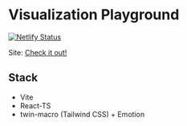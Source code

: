 # Visualization Playground

[![Netlify Status](https://api.netlify.com/api/v1/badges/8a0e4f40-1e34-4874-8c2d-51965aea010e/deploy-status)](https://app.netlify.com/sites/festive-fermat-c91f16/deploys)

Site: [Check it out!](https://festive-fermat-c91f16.netlify.app/)

## Stack
- Vite
- React-TS
- twin-macro (Tailwind CSS) + Emotion
